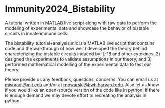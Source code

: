 # Immunity2024_Bistability
A tutorial written in MATLAB live script along with raw data to perform the modeling of experimental data and showcase the behavior of bistable circuits in innate immune cells.

The bistability_tutorial+analysis.mlx is a MATLAB live script that contains code and the walkthrough of how we 1) developed the theory behind characterizing the bistable circuits induced by IL-18 and other cytokines, 2) designed the experiments to validate assumptions in our theory, and 3) performed mathematical modelling of the experimental data to test our theory.

Please provide us any feedback, questions, concerns. You can email us at misraadi@mit.edu and/or at rnowarski@bwh.harvard.edu. Also let us know if you would like an open-source version of the code like in python. If there is enough demand we may devote effort to recreating the analysis in python.
